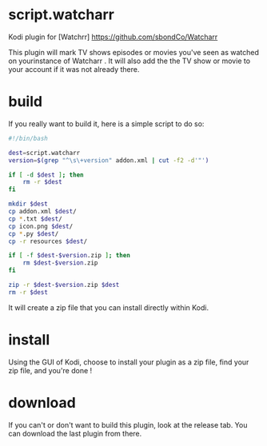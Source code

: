 script.watcharr
=================

Kodi plugin for [Watchrr] https://github.com/sbondCo/Watcharr

This plugin will mark TV shows episodes or movies you've seen as watched on yourinstance of Watcharr .
It will also add the the TV show or movie to your account if it was not already there.


build
=====
If you really want to build it, here is a simple script to do so:
```sh
#!/bin/bash

dest=script.watcharr
version=$(grep "^\s\+version" addon.xml | cut -f2 -d'"')

if [ -d $dest ]; then
    rm -r $dest
fi

mkdir $dest
cp addon.xml $dest/
cp *.txt $dest/
cp icon.png $dest/
cp *.py $dest/
cp -r resources $dest/

if [ -f $dest-$version.zip ]; then
    rm $dest-$version.zip
fi

zip -r $dest-$version.zip $dest
rm -r $dest
````
It will create a zip file that you can install directly within Kodi.

install
=======

Using the GUI of Kodi, choose to install your plugin as a zip file, find your
zip file, and you're done !

download
========
If you can't or don't want to build this plugin, look at the release tab.
You can download the last plugin from there.




